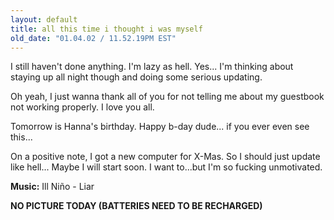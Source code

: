 ```yaml
---
layout: default
title: all this time i thought i was myself
old_date: "01.04.02 / 11.52.19PM EST"
---
```


I still haven't done anything. I'm lazy as hell. Yes... I'm thinking about
staying up all night though and doing some serious updating.

Oh yeah, I just wanna thank all of you for not telling me about my guestbook
not working properly. I love you all.

Tomorrow is Hanna's birthday. Happy b-day dude... if you ever even see this...

On a positive note, I got a new computer for X-Mas. So I should just update
like hell... Maybe I will start soon. I want to...but I'm so fucking
unmotivated.

**Music:** Ill Ni&ntilde;o - Liar

**NO PICTURE TODAY (BATTERIES NEED TO BE RECHARGED)**
